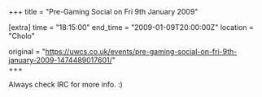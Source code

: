 +++
title = "Pre-Gaming Social on Fri 9th January 2009"

[extra]
time = "18:15:00"
end_time = "2009-01-09T20:00:00Z"
location = "Cholo"

original = "https://uwcs.co.uk/events/pre-gaming-social-on-fri-9th-january-2009-1474489017601/"    
+++

Always check IRC for more info. :)

